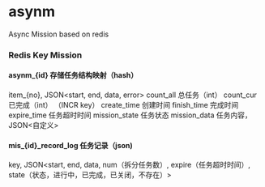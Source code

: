 # asynm
Async Mission based on redis

### Redis Key Mission

#### asynm_{id} 存储任务结构映射（hash）

item_{no}, JSON<start, end, data, error>
count_all 总任务（int）
count_cur 已完成（int） （INCR key）
create_time 创建时间
finish_time 完成时间
expire_time 任务超时时间
mission_state 任务状态
mission_data 任务内容，JSON<自定义>

#### mis_{id}_record_log 任务记录（json)

key, JSON<start, end, data, num（拆分任务数）, expire（任务超时时间）, state（状态，进行中，已完成，已关闭，不存在）>
